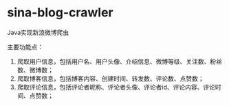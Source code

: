 # sina-blog-crawler
Java实现新浪微博爬虫

主要功能点：
1. 爬取用户信息，包括用户名、用户头像、介绍信息、微博等级、关注数、粉丝数、微博数；
2. 爬取博客信息，包括博客内容、创建时间、转发数、评论数、点赞数；
3. 爬取评论信息，包括评论者昵称、评论者头像、评论者id、评论内容、评论时间、点赞数；
